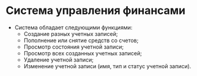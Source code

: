 # Система управления финансами 

- Система обладает следующими функциями:
    - Создание разных учетных записей;
    - Пополнение или снятие средств со счетов;
    - Просмотр состояния учетной записи;
    - Просмотр всех созданных учетных записей;
    - Удаление учетной записи;
    - Изменение учетной записи (имя, тип и статус учетной записи).
